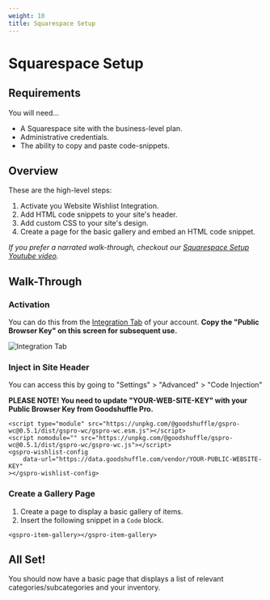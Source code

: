 ```yaml
---
weight: 10
title: Squarespace Setup
---
```


# Squarespace Setup

## Requirements

You will need...

- A Squarespace site with the business-level plan.
- Administrative credentials.
- The ability to copy and paste code-snippets.

## Overview

These are the high-level steps:

1. Activate you Website Wishlist Integration.
2. Add HTML code snippets to your site's header.
3. Add custom CSS to your site's design.
4. Create a page for the basic gallery and embed an HTML code snippet.

_If you prefer a narrated walk-through, checkout our [Squarespace Setup Youtube video](https://www.youtube.com/watch?v=9IjnZpx1UCo&feature=emb_title)._

## Walk-Through

### Activation

You can do this from the [Integration Tab](https://pro.goodshuffle.com/vendorAccount/index?tab=thirdPartyIntegrations) of your account. **Copy the "Public Browser Key" on this screen for subsequent use.**

![Integration Tab](/wordpress-website-integration-activation.png)

### Inject in Site Header

You can access this by going to "Settings" &gt; "Advanced" &gt; "Code Injection"

**PLEASE NOTE! You need to update "YOUR-WEB-SITE-KEY" with your Public Browser Key from Goodshuffle Pro.**

```
<script type="module" src="https://unpkg.com/@goodshuffle/gspro-wc@0.5.1/dist/gspro-wc/gspro-wc.esm.js"></script>
<script nomodule="" src="https://unpkg.com/@goodshuffle/gspro-wc@0.5.1/dist/gspro-wc/gspro-wc.js"></script>
<gspro-wishlist-config
    data-url="https://data.goodshuffle.com/vendor/YOUR-PUBLIC-WEBSITE-KEY"
></gspro-wishlist-config>
```

### Create a Gallery Page

1. Create a page to display a basic gallery of items.
2. Insert the following snippet in a `Code` block.

```
<gspro-item-gallery></gspro-item-gallery>
```

## All Set!

You should now have a basic page that displays a list of relevant categories/subcategories and your inventory.
